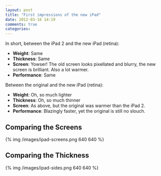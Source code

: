 ```yaml
---
layout: post
title: "First impressions of the new iPad"
date: 2012-03-16 14:19
comments: true
categories: 
---
```


In short, between the iPad 2 and the new iPad (retina):

* **Weight**: Same
* **Thickness**: Same
* **Screen**: Yowser! The old screen looks pixellated and blurry, the new screen is brilliant. Also a lot warmer.
* **Performance**: Same

Between the original and the new iPad (retina):

* **Weight**: Oh, so much lighter
* **Thickness**: Oh, so much thinner
* **Screen**: As above, but the original was warmer than the iPad 2.
* **Performance**: Blazingly faster, yet the original is still no slouch.

## Comparing the Screens

{% img /images/ipad-screens.png 640 640 %}

## Comparing the Thickness

{% img /images/ipad-sides.png 640 640 %}
